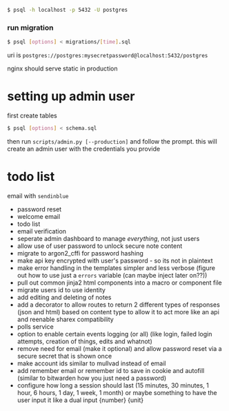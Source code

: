 ```bash
$ psql -h localhost -p 5432 -U postgres
```
### run migration
```bash
$ psql [options] < migrations/[time].sql
```

uri is `postgres://postgres:mysecretpassword@localhost:5432/postgres`

nginx should serve static in production

# setting up admin user
first create tables
```bash
$ psql [options] < schema.sql
```

then run `scripts/admin.py [--production]` and follow the prompt. this will create an admin user with the credentials you provide

# todo list
email with `sendinblue`
- password reset
- welcome email
- todo list
- email verification
- seperate admin dashboard to manage *everything*, not just users
- allow use of user password to unlock secure note content
- migrate to argon2_cffi for password hashing
- make api key encrypted with user's password - so its not in plaintext
- make error handling in the templates simpler and less verbose (figure out how to use just a `errors` variable (can maybe inject later on??))
- pull out common jinja2 html components into a macro or component file
- migrate users id to use identity
- add editing and deleting of notes
- add a decorator to allow routes to return 2 different types of responses (json and html) based on content type to allow it to act more like an api and reenable sharex compatibility
- polls service
- option to enable certain events logging (or all) (like login, failed login attempts, creation of things, edits and whatnot)
- remove need for email (make it optional) and allow password reset via a secure secret that is shown once
- make account ids similar to mullvad instead of email
- add remember email or remember id to save in cookie and autofill (similar to bitwarden how you just need a password)
- configure how long a session should last (15 minutes, 30 minutes, 1 hour, 6 hours, 1 day, 1 week, 1 month) or maybe something to have the user input it like a dual input {number} {unit}

